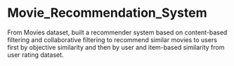 # Movie_Recommendation_System
From Movies dataset, built a recommender system based on content-based filtering and collaborative filtering to recommend similar movies to users first by objective similarity and then by user and item-based similarity from user rating dataset.
